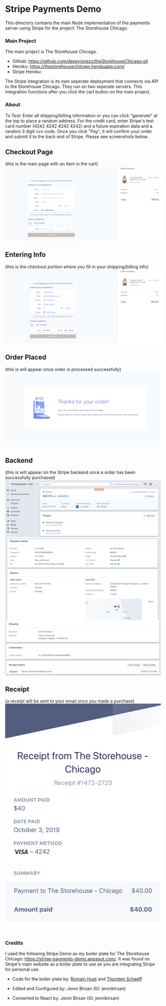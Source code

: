 # Stripe Payments Demo

This directory contains the main Node implementation of the payments server using Stripe for the project: The Storehouse Chicago.

### Main Project

The main project is The Storehouse Chicago.

- Github: https://github.com/daveyjonezz/theStorehouseChicago.git
- Heroku: https://thestorehousechitown.herokuapp.com/ 
- Stripe Heroku: 

The Stripe integration is its own seperate deployment that connects via API to the Storehouse Chicago. They run on two seperate servers. This integration functions after you click the cart button on the main project.

### About

To Test: Enter all shipping/billing information or you can click "generate" at the top to place a random address. For the credit card, enter Stripe's test card number (4242 4242 4242 4242) and a future expiration data and a random 3 digit cvv code. Once you click "Pay", it will confirm your order and submit it to the back end of Stripe. Please see screenshots below.

## Checkout Page
(this is the main page with an item in the cart)
![picture](public/images/screenshots/mainscreen.png)

## Entering Info
(this is the checkout portion where you fill in your shipping/billing info)
![picture](public/images/screenshots/enterinfo.png)

## Order Placed
(this is will appear once order is processed successfully)
![picture](public/images/screenshots/ordersuccess.png)

## Backend
(this is will appear on the Stripe backend once a order has been successfully purchased)
![picture](public/images/screenshots/backend1.png)
![picture](public/images/screenshots/backend2.png)
![picture](public/images/screenshots/backend3.png)

## Receipt
(a receipt will be sent to your email once you made a purchase)
![picture](public/images/screenshots/receipt.jpeg)

### Credits

I used the following Stripe Demo as my boiler plate for The Storehouse Chicago: 
https://stripe-payments-demo.appspot.com/. It was found on Stripe's main website as a boiler plate to use as you are integrating Stripe for personal use. 

- Code for the boiler plate by: [Romain Huet](https://twitter.com/romainhuet) and [Thorsten Schaeff](https://twitter.com/thorwebdev)

- Edited and Configured by: Jenni Birsan (IG: jennibirsan)

- Converted to React by: Jenni Birsan (IG: jennibirsan)
